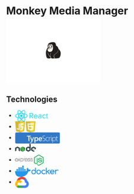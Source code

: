 # Monkey Media Manager <img src="assets/logo-main.png" alt="logo-main" title="logo-main" align="center" height="180" />

## Technologies

- <a href="#"><img src="assets/react-logo-color.png" alt="React" title="React" align="center" height='30'  /></a>
- <a href="#"><img src="assets/js-logo-color.png" alt="JavaScript" title="JavaScript" align="center" height='30'  /></a>
- <a href="#"><img src="assets/ts-logo-long-blue.png" alt="TypeScript" title="TypeScript" align="center" height='30'  /></a>
- <a href="#"><img src="assets/node-logo-color.png" alt="Node" title="Node" align="center" height='30'  /></a>
- <a href="#"><img src="assets/express-logo-color.png" alt="Express" title="Express" align="center" height='30'  /></a>
- <a href="#"><img src="assets/docker-logo-color.png" alt="Docker" title="Docker" align="center" height='30'  /></a>
- <a href="#"><img src="assets/gcp-logo-color.svg" alt="GCP" title="GCP" align="center" height='30'  /></a>
